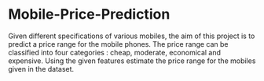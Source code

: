 # Mobile-Price-Prediction
Given different specifications of various mobiles, the aim of this project is to predict a price range for the mobile phones. The price range can be classified into four categories : cheap, moderate, economical and expensive. Using the given features estimate the price range for the mobiles given in the dataset.
